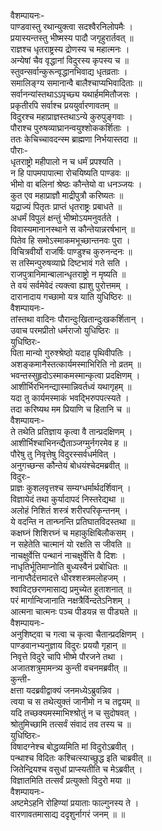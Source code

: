 वैशम्पायनः-   
पाण्डवास्तु रथान्युक्त्वा सदश्वैरनिलोपमैः ।  
प्रयास्यन्तस्तु भीष्मस्य पादौ जगृहुरार्तवत् ॥  
राज्ञश्च धृतराष्ट्रस्य द्रोणस्य च महात्मनः ।  
अन्येषां चैव वृद्धानां विदुरस्य कृपस्य च ॥  
स्तुवन्सर्वान्कुरून्वृद्धानभिवाद्य धृतव्रताः ।  
समालिङ्ग्य समानान्वै बालैश्चाप्यभिवादिताः ॥  
सर्वानन्यांस्तथाऽऽपृच्छ्य यथार्हममितौजसः ।  
प्रकृतीरपि सर्वाश्च प्रययुर्वारणावतम् ॥  
विदुरश्च महाप्राज्ञस्तथाऽन्ये कुरुपुङ्गवाः ।  
पौराश्च पुरुषव्याघ्रानन्वयुश्शोककर्शिताः ।  
ततः केचिच्चावदन्स्म ब्राह्मणा निर्भयास्तदा ॥  
पौराः-  
धृतराष्ट्रो महीपालो न च धर्मं प्रपश्यति ।  
न हि पापमपापात्मा रोचयिष्यति पाण्डवः ॥  
भीमो वा बलिनां श्रेष्ठः कौन्तेयो वा धनञ्जयः ।  
कुत एव महाप्राज्ञौ माद्रीपुत्रौ करिष्यतः ॥  
यद्राज्यं पितृतः प्राप्तं धृतराष्ट्रः प्रबाधते ॥  
अधर्मं विपुलं क्षन्तुं भीष्मोऽयमनुवर्तते ।  
विवास्यमानानस्थाने स कौन्तेयान्नरर्षभान् ॥  
पितेव हि समोऽस्माकमभूच्छान्तनवः पुरा ।  
विचित्रवीर्यो राजर्षिः पाण्डुश्च कुरुनन्दनः ॥  
स तस्मिन्पुरुषव्याघ्रे दिष्टभावं गते सति ।  
राजपुत्रानिमान्बालान्धृतराष्ट्रो न मृष्यति ॥  
ते वयं सर्वमेवेदं त्यक्त्वा ह्याशु पुरोत्तमम् ।  
दारानादाय गच्छामो यत्र याति युधिष्ठिरः ॥  
वैशम्पायनः-   
तांस्तथा वादिनः पौरान्दुःखितान्दुःखकर्शितान् ।  
उवाच परमप्रीतो धर्मराजो युधिष्ठिरः ॥  
युधिष्ठिरः-  
पिता मान्यो गुरुश्श्रेष्ठो यदाह पृथिवीपतिः ।  
अशङ्कमानैस्तत्कार्यमस्माभिरिति नो व्रतम् ॥  
भवन्तस्सुहृदोऽस्माकमस्मान्कृत्वा प्रदक्षिणम् ।  
आशीर्भिरभिनन्द्यास्मान्निवर्तध्वं यथागृहम् ॥  
यदा तु कार्यमस्माकं भवद्भिरुपपत्स्यते ।  
तदा करिष्यथ मम प्रियाणि च हितानि च ॥  
वैशम्पायनः-  
ते तथेति प्रतिज्ञाय कृत्वा वै तान्प्रदक्षिणम् ।  
आशीर्भिश्चाभिनन्द्यैताञ्जग्मुर्नगरमेव ह ॥  
पौरेषु तु निवृत्तेषु विदुरस्सर्वधर्मवित् ।  
अनुगच्छन्स कौन्तेयं बोधयंश्चेदमब्रवीत् ॥  
विदुरः-  
प्राज्ञः कुशलवृत्तश्च सम्यग्धर्मार्थदर्शिवान् ।  
विज्ञायेदं तथा कुर्यादापदं निस्तरेद्यथा ॥  
अलोहं निशितं शस्त्रं शरीरपरिकृन्तनम् ।  
ये वदन्ति न तान्घ्नन्ति प्रतिघातविदस्तथा ॥  
कक्षघ्नं शिशिरघ्नं च महाकुक्षिबिलौकसम् ।  
न सहेतेति चात्मानं यो रक्षति स जीवति ॥  
नाचक्षुर्वेत्ति पन्थानं नाचक्षुर्वेत्ति वै दिशः ।  
नाधृतिर्भूतिमाप्नोति बुध्यस्वैनं प्रबोधितः ॥  
नानाप्तैर्दत्तमादत्ते धीरश्शस्त्रमलोहजम् ।  
श्वाविट्छरणमासाद्य प्रमुच्येत हुताशनात् ॥  
परं मार्गान्विजानाति नक्षत्रैर्विन्दतेऽनिशम् ।  
आत्मना चात्मनः पञ्च पीडयन्न स पीड्यते ॥  
वैशम्पायनः-  
अनुशिष्ट्वा च गत्वा च कृत्वा चैतान्प्रदक्षिणम् ।  
पाण्डवानभ्यनुज्ञाय विदुरः प्रययौ गृहान् ॥  
निवृत्ते विदुरे चापि भीष्मे पौरजने तथा ।  
अजातशत्रुमामन्त्र्य कुन्ती वचनमब्रवीत् ॥  
कुन्ती-  
क्षत्ता यदब्रवीद्वाक्यं जनमध्येऽब्रुवन्निव ।  
त्वया च स तथेत्युक्तं जानीमो न च तद्वयम् ॥  
यदि तच्छक्यमस्माभिश्श्रोतुं न च सुदोषवत् ।  
श्रोतुमिच्छामि तत्सर्वं संवादं तव तस्य च ॥  
युधिष्ठिरः-   
विषादग्नेश्च बोद्धव्यमिति मां विदुरोऽब्रवीत् ।  
पन्थाश्च विदितः कश्चित्स्याच्छुद्ध इति चाब्रवीत् ॥  
जितेन्द्रियश्च वसुधां प्राप्स्यतीति च मेऽब्रवीत् ।  
विज्ञातमिति तत्सर्वं प्रत्युक्तो विदुरो मया ॥  
वैशम्पायनः-   
अष्टमेऽहनि रोहिण्यां प्रयाताः फाल्गुनस्य ते ।  
वारणावतमासाद्य ददृशुर्नागरं जनम् ॥ ॥  
